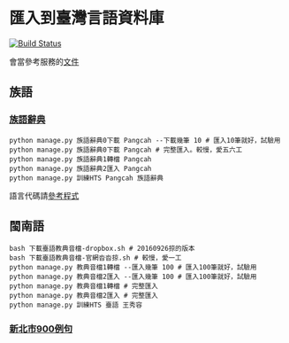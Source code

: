 # 匯入到臺灣言語資料庫
[![Build Status](https://travis-ci.org/sih4sing5hong5/hue7jip8.svg?branch=master)](https://travis-ci.org/sih4sing5hong5/hue7jip8)

會當參考服務的[文件](https://github.com/sih4sing5hong5/tai5-uan5_gian5-gi2_hok8-bu7/wiki/%E5%BF%AB%E9%80%9F%E8%AA%AA%E6%98%8E#%E8%A8%93%E7%B7%B4%E8%AA%9E%E9%9F%B3%E5%90%88%E6%88%90%E6%A8%A1%E5%9E%8B)

## 族語
### [族語辭典](https://github.com/thewayiam/ami_dict_crawler)
```
python manage.py 族語辭典0下載 Pangcah --下載幾筆 10 # 匯入10筆就好，試驗用
python manage.py 族語辭典0下載 Pangcah # 完整匯入。較慢，愛五六工
python manage.py 族語辭典1轉檔 Pangcah
python manage.py 族語辭典2匯入 Pangcah
python manage.py 訓練HTS Pangcah 族語辭典
```
語言代碼請[參考程式](https://github.com/sih4sing5hong5/hue7jip8/blob/master/%E5%8C%AF%E5%85%A5%E5%88%B0%E8%87%BA%E7%81%A3%E8%A8%80%E8%AA%9E%E8%B3%87%E6%96%99%E5%BA%AB/%E6%97%8F%E8%AA%9E%E8%BE%AD%E5%85%B8.py#L1)

## 閩南語
```
bash 下載臺語教典音檔-dropbox.sh # 20160926掠的版本
bash 下載臺語教典音檔-官網沓沓掠.sh # 較慢，愛一工
python manage.py 教典音檔1轉檔 --匯入幾筆 100 # 匯入100筆就好，試驗用
python manage.py 教典音檔2匯入 --匯入幾筆 100 # 匯入100筆就好，試驗用
python manage.py 教典音檔1轉檔 # 完整匯入
python manage.py 教典音檔2匯入 # 完整匯入
python manage.py 訓練HTS 臺語 王秀容
```

### [新北市900例句](https://github.com/Taiwanese-Corpus/Sin1pak8tshi7_2015_900-le7ku3)
